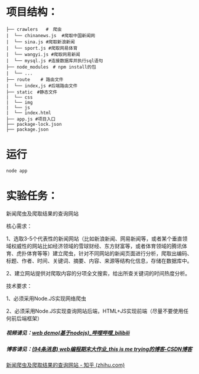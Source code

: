 # 项目结构：

```
├── crawlers   #　爬虫
|  └── chinanews.js  #爬取中国新闻网
|  └── sina.js #爬取新浪新闻
|  └── sport.js #爬取网易体育
|  └── wangyi.js #爬取网易新闻
|  └── mysql.js #连接数据库并执行sql语句
├── node_modules　# npm install的包
|  └── ...　　
├── route    # 路由文件
|  └── index,js #后端路由文件
├── static　#静态文件
|  └── css
|  └── img
|  └── js
|  └── index.html
├── app.js #项目入口
├── package-lock.json
├── package.json
```

# 运行

```shell
node app
```



# 实验任务：

新闻爬虫及爬取结果的查询网站

核心需求：

1、选取3-5个代表性的新闻网站（比如新浪新闻、网易新闻等，或者某个垂直领域权威性的网站比如经济领域的雪球财经、东方财富等，或者体育领域的腾讯体育、虎扑体育等等）建立爬虫，针对不同网站的新闻页面进行分析，爬取出编码、标题、作者、时间、关键词、摘要、内容、来源等结构化信息，存储在数据库中。

2、建立网站提供对爬取内容的分项全文搜索，给出所查关键词的时间热度分析。

技术要求：

1、必须采用Node.JS实现网络爬虫

2、必须采用Node.JS实现查询网站后端，HTML+JS实现前端（尽量不要使用任何前后端框架）



##### 视频请见：[web demo(基于nodejs)_哔哩哔哩_bilibili](https://www.bilibili.com/video/bv1B34y1J7ZY?vd_source=2639eb5da06960a4a76e9d5cdbe690d7)

##### 博客请见：[(94条消息) web编程期末大作业_this is me trying的博客-CSDN博客](https://blog.csdn.net/m0_50394599/article/details/125848054)

[新闻爬虫及爬取结果的查询网站 - 知乎 (zhihu.com)](https://zhuanlan.zhihu.com/p/545147555)